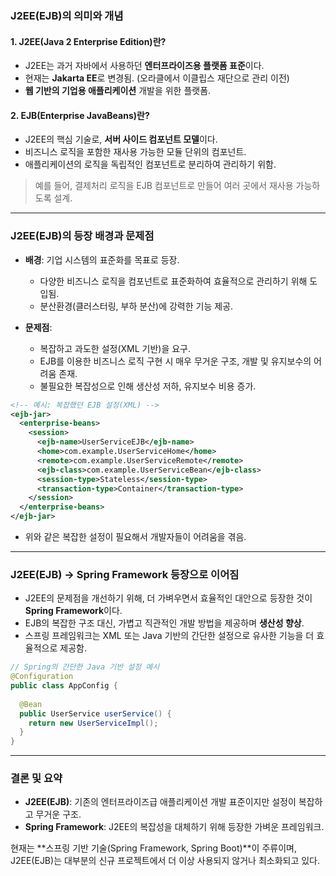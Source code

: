 ### J2EE(EJB)의 의미와 개념

#### 1. J2EE(Java 2 Enterprise Edition)란?
- J2EE는 과거 자바에서 사용하던 **엔터프라이즈용 플랫폼 표준**이다.
- 현재는 **Jakarta EE**로 변경됨. (오라클에서 이클립스 재단으로 관리 이전)
- **웹 기반의 기업용 애플리케이션** 개발을 위한 플랫폼.

#### 2. EJB(Enterprise JavaBeans)란?
- J2EE의 핵심 기술로, **서버 사이드 컴포넌트 모델**이다.
- 비즈니스 로직을 포함한 재사용 가능한 모듈 단위의 컴포넌트.
- 애플리케이션의 로직을 독립적인 컴포넌트로 분리하여 관리하기 위함.

> 예를 들어, 결제처리 로직을 EJB 컴포넌트로 만들어 여러 곳에서 재사용 가능하도록 설계.

---

### J2EE(EJB)의 등장 배경과 문제점

- **배경**: 기업 시스템의 표준화를 목표로 등장.
  - 다양한 비즈니스 로직을 컴포넌트로 표준화하여 효율적으로 관리하기 위해 도입됨.
  - 분산환경(클러스터링, 부하 분산)에 강력한 기능 제공.
  
- **문제점**:
  - 복잡하고 과도한 설정(XML 기반)을 요구.
  - EJB를 이용한 비즈니스 로직 구현 시 매우 무거운 구조, 개발 및 유지보수의 어려움 존재.
  - 불필요한 복잡성으로 인해 생산성 저하, 유지보수 비용 증가.

```xml
<!-- 예시: 복잡했던 EJB 설정(XML) -->
<ejb-jar>
  <enterprise-beans>
    <session>
      <ejb-name>UserServiceEJB</ejb-name>
      <home>com.example.UserServiceHome</home>
      <remote>com.example.UserServiceRemote</remote>
      <ejb-class>com.example.UserServiceBean</ejb-class>
      <session-type>Stateless</session-type>
      <transaction-type>Container</transaction-type>
    </session>
  </enterprise-beans>
</ejb-jar>
```

- 위와 같은 복잡한 설정이 필요해서 개발자들이 어려움을 겪음.

---

### J2EE(EJB) → Spring Framework 등장으로 이어짐

- J2EE의 문제점을 개선하기 위해, 더 가벼우면서 효율적인 대안으로 등장한 것이 **Spring Framework**이다.
- EJB의 복잡한 구조 대신, 가볍고 직관적인 개발 방법을 제공하며 **생산성 향상**.
- 스프링 프레임워크는 XML 또는 Java 기반의 간단한 설정으로 유사한 기능을 더 효율적으로 제공함.

```java
// Spring의 간단한 Java 기반 설정 예시
@Configuration
public class AppConfig {
  
  @Bean
  public UserService userService() {
    return new UserServiceImpl();
  }
}
```

---

### 결론 및 요약

- **J2EE(EJB)**: 기존의 엔터프라이즈급 애플리케이션 개발 표준이지만 설정이 복잡하고 무거운 구조.
- **Spring Framework**: J2EE의 복잡성을 대체하기 위해 등장한 가벼운 프레임워크.

현재는 **스프링 기반 기술(Spring Framework, Spring Boot)**이 주류이며, J2EE(EJB)는 대부분의 신규 프로젝트에서 더 이상 사용되지 않거나 최소화되고 있다.